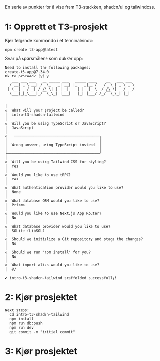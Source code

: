 En serie av punkter for å vise frem T3-stackken, shadcn/ui og tailwindcss.

# 1: Opprett et T3-prosjekt

Kjør følgende kommando i et terminalvindu:

```
npm create t3-app@latest
```

Svar på spørsmålene som dukker opp:

```
Need to install the following packages:
create-t3-app@7.34.0
Ok to proceed? (y) y
   ___ ___ ___   __ _____ ___   _____ ____    __   ___ ___
  / __| _ \ __| /  \_   _| __| |_   _|__ /   /  \ | _ \ _ \
 | (__|   / _| / /\ \| | | _|    | |  |_ \  / /\ \|  _/  _/
  \___|_|_\___|_/‾‾\_\_| |___|   |_| |___/ /_/‾‾\_\_| |_|


│
◇  What will your project be called?
│  intro-t3-shadcn-tailwind
│
◇  Will you be using TypeScript or JavaScript?
│  JavaScript
│
◇   ───────────────────────────────────────╮
│                                          │
│  Wrong answer, using TypeScript instead  │
│                                          │
├──────────────────────────────────────────╯
│
◇  Will you be using Tailwind CSS for styling?
│  Yes
│
◇  Would you like to use tRPC?
│  Yes
│
◇  What authentication provider would you like to use?
│  None
│
◇  What database ORM would you like to use?
│  Prisma
│
◇  Would you like to use Next.js App Router?
│  No
│
◇  What database provider would you like to use?
│  SQLite (LibSQL)
│
◇  Should we initialize a Git repository and stage the changes?
│  No
│
◇  Should we run 'npm install' for you?
│  No
│
◇  What import alias would you like to use?
│  @/

✔ intro-t3-shadcn-tailwind scaffolded successfully!
```

# 2: Kjør prosjektet

```
Next steps:
  cd intro-t3-shadcn-tailwind
  npm install
  npm run db:push
  npm run dev
  git commit -m "initial commit"
```

# 3: Kjør prosjektet
